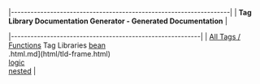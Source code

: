 |-------------------------------------------------------------------|
| **Tag Library Documentation Generator - Generated Documentation** |

|----------------------------------------------------------|
| [All Tags / Functions](alltags-frame.html.md) Tag Libraries 
  [bean](bean/tld-frame.html.md)                              
  .html.md](html/tld-frame.html)                              
  [logic](logic/tld-frame.html.md)                            
  [nested](nested/tld-frame.html.md)                          |


